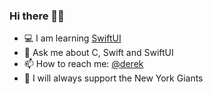 ### Hi there 👋🏻

* 💻 I am learning [SwiftUI](https://developer.apple.com/xcode/swiftui/)
* 💬 Ask me about C, Swift and SwiftUI 
* 📫 How to reach me: [@derek](derekapple01@outlook.com)
* 🏈 I will always support the New York Giants
